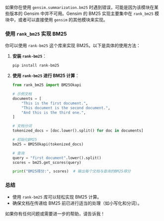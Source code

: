 如果你在使用 `gensim.summarization.bm25` 时遇到错误，可能是因为该模块在某些版本的 Gensim 中并不可用。Gensim 的 BM25 实现主要集中在 `rank_bm25` 模块中，或者可以直接使用 `gensim` 的其他模块来实现。

### 使用 `rank_bm25` 实现 BM25

你可以使用 `rank-bm25` 这个库来实现 BM25。以下是具体的使用方法：

1. **安装 `rank-bm25`**：
   ```bash
   pip install rank-bm25
   ```

2. **使用 `rank-bm25` 进行 BM25 计算**：
   ```python
   from rank_bm25 import BM25Okapi

   # 示例文档
   documents = [
       "This is the first document.",
       "This document is the second document.",
       "And this is the third one.",
   ]

   # 文档分词
   tokenized_docs = [doc.lower().split() for doc in documents]

   # 初始化BM25
   bm25 = BM25Okapi(tokenized_docs)

   # 查询
   query = "first document".lower().split()
   scores = bm25.get_scores(query)

   print("BM25得分:", scores)  # 输出每个文档与查询的BM25得分
   ```

### 总结

- 使用 `rank-bm25` 库可以轻松实现 BM25 计算。
- 确保文档在传递给 BM25 前已进行适当的处理（如小写化和分词）。

如果你有任何问题或需要进一步的帮助，请告诉我！